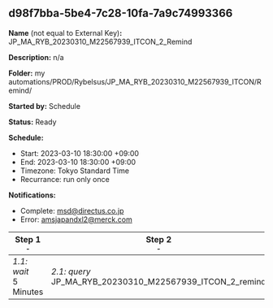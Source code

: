 ## d98f7bba-5be4-7c28-10fa-7a9c74993366

**Name** (not equal to External Key)**:** JP_MA_RYB_20230310_M22567939_ITCON_2_Remind

**Description:** n/a

**Folder:** my automations/PROD/Rybelsus/JP_MA_RYB_20230310_M22567939_ITCON/Remind/

**Started by:** Schedule

**Status:** Ready

**Schedule:**

* Start: 2023-03-10 18:30:00 +09:00
* End: 2023-03-10 18:30:00 +09:00
* Timezone: Tokyo Standard Time
* Recurrance: run only once

**Notifications:**

* Complete: msd@directus.co.jp
* Error: amsjapandxl2@merck.com

| Step 1<br>_<small>-</small>_ | Step 2<br>_<small>-</small>_ | Step 3<br>_<small>-</small>_ |
| --- | --- | --- |
| _1.1: wait_<br>5 Minutes | _2.1: query_<br>JP_MA_RYB_20230310_M22567939_ITCON_2_remind | _3.1: emailSend_<br>JP_MA_RYB_20230310_M22567939_ITCON_2_remind |
